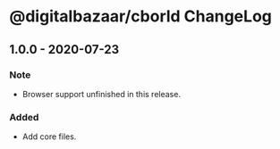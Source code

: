 # @digitalbazaar/cborld ChangeLog

## 1.0.0 - 2020-07-23

### Note
- Browser support unfinished in this release.

### Added
- Add core files.
